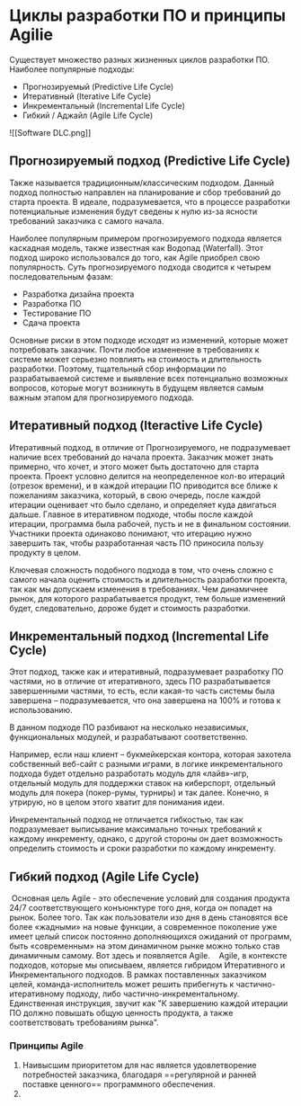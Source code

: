 # Циклы разработки ПО и принципы Agilie
Cуществует множество разных жизненных циклов разработки ПО.
Наиболее популярные подходы:
-   Прогнозируемый (Predictive Life Cycle)
-   Итеративный (Iterative Life Cycle)
-   Инкрементальный (Incremental Life Cycle)
-   Гибкий / Аджайл (Agile Life Cycle)

![[Software DLC.png]]

## Прогнозируемый подход (Predictive Life Cycle)
Также называется традиционным/классическим подходом.
Данный подход полностью направлен на планирование и сбор требований до старта проекта. В идеале, подразумевается, что в процессе разработки потенциальные изменения будут сведены к нулю из-за ясности требований заказчика с самого начала.

Наиболее популярным примером прогнозируемого подхода является каскадная модель, также известная как Водопад (Waterfall). Этот подход широко использовался до того, как Agile приобрел свою популярность. Суть прогнозируемого подхода сводится к четырем последовательным фазам:

-   Разработка дизайна проекта
-   Разработка ПО
-   Тестирование ПО
-   Сдача проекта

Основные риски в этом подходе исходят из изменений, которые может потребовать заказчик. Почти любое изменение в требованиях к системе может серьезно повлиять на стоимость и длительность разработки. Поэтому, тщательный сбор информации по разрабатываемой системе и выявление всех потенциально возможных вопросов, которые могут возникнуть в будущем является самым важным этапом для прогнозируемого подхода.

## Итеративный подход (Iteractive Life Cycle)
Итеративный подход, в отличие от Прогнозируемого, не подразумевает наличие всех требований до начала проекта. Заказчик может знать примерно, что хочет, и этого может быть достаточно для старта проекта.
Проект условно делится на неопределенное кол-во итераций (отрезок времени), и в каждой итерации ПО приводится все ближе к пожеланиям заказчика, который, в свою очередь, после каждой итерации оценивает что было сделано, и определяет куда двигаться дальше.
Главное в итеративном подходе, чтобы после каждой итерации, программа была рабочей, пусть и не в финальном состоянии. Участники проекта одинаково понимают, что итерацию нужно завершить так, чтобы разработанная часть ПО приносила пользу продукту в целом.

Ключевая сложность подобного подхода в том, что очень сложно с самого начала оценить стоимость и длительность разработки проекта, так как мы допускаем изменения в требованиях. Чем динамичнее рынок, для которого разрабатывается продукт, тем больше изменений будет, следовательно, дороже будет и стоимость разработки.

## Инкрементальный подход (Incremental Life Cycle)
Этот подход, также как и итеративный, подразумевает разработку ПО частями, но в отличие от итеративного, здесь ПО разрабатывается завершенными частями, то есть, если какая-то часть системы была завершена – подразумевается, что она завершена на 100% и готова к использованию.

В данном подходе ПО разбивают на несколько независимых, функциональных модулей, и разрабатывают соответственно.

Например, если наш клиент – букмейкерская контора, которая захотела собственный веб-сайт с разными играми, в логике инкрементального подхода будет отдельно разработать модуль для «лайв»-игр, отдельный модуль для поддержки ставок на киберспорт, отдельный модуль для покера (покер-румы, турниры) и так далее. Конечно, я утрирую, но в целом этого хватит для понимания идеи.

Инкрементальный подход не отличается гибкостью, так как подразумевает выписывание максимально точных требований к каждому инкременту, однако, с другой стороны он дает возможность определить стоимость и сроки разработки по каждому инкременту.

## Гибкий подход (Agile Life Cycle)
 Основная цель Agile - это обеспечение условий для создания продукта 24/7 соответствующего конъюнктуре того дня, когда он попадет на рынок. Более того. Так как пользователи изо дня в день становятся все более «жадными» на новые функции, а современное поколение уже имеет целый список постоянно дополняющихся ожиданий от программ, быть «современным» на этом динамичном рынке можно только став динамичным самому. Вот здесь и появляется Agile.
 
 Agile, в контексте подходов, которые мы описываем, является гибридом Итеративного и Инкрементального подходов. В рамках поставленных заказчиком целей, команда-исполнитель может решить прибегнуть к частично-итеративному подходу, либо частично-инкрементальному. Единственная инструкция, звучит как "К завершению каждой итерации ПО должно повышать общую ценность продукта, а также соответствовать требованиям рынка".

 ### Принципы Agile
 1. Наивысшим приоритетом для нас является удовлетворение потребностей заказчика, благодаря ==регулярной и ранней поставке ценного== программного обеспечения.
 2. 